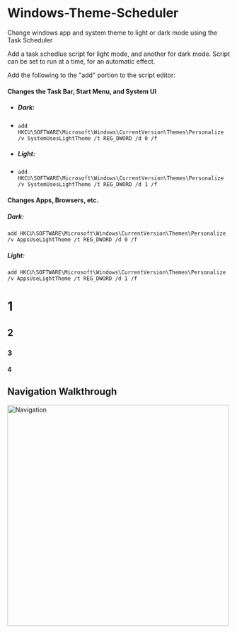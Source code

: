# Windows-Theme-Scheduler
Change windows app and system theme to light or dark mode using the Task Scheduler

Add a task schedlue script for light mode, and another for dark mode. Script can be set to run at a time, for an automatic effect. <br />

Add the following to the "add" portion to the script editor:<br />


#### Changes the Task Bar, Start Menu, and System UI
* ##### Dark:
* `add HKCU\SOFTWARE\Microsoft\Windows\CurrentVersion\Themes\Personalize /v SystemUsesLightTheme /t REG_DWORD /d 0 /f`
* ##### Light:
* `add HKCU\SOFTWARE\Microsoft\Windows\CurrentVersion\Themes\Personalize /v SystemUsesLightTheme /t REG_DWORD /d 1 /f`

#### Changes Apps, Browsers, etc.
##### Dark:
`add HKCU\SOFTWARE\Microsoft\Windows\CurrentVersion\Themes\Personalize /v AppsUseLightTheme /t REG_DWORD /d 0 /f`
##### Light:
`add HKCU\SOFTWARE\Microsoft\Windows\CurrentVersion\Themes\Personalize /v AppsUseLightTheme /t REG_DWORD /d 1 /f`

# 1
## 2
### 3
#### 4
## Navigation Walkthrough

<img src='' title='Navigation' width='500'  />

